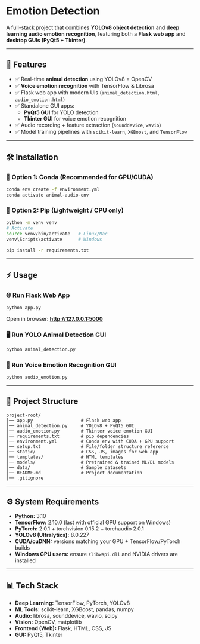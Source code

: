 # Emotion Detection

A full-stack project that combines **YOLOv8 object detection** and **deep learning audio emotion recognition**, featuring both a **Flask web app** and **desktop GUIs (PyQt5 + Tkinter)**.  

---

## 🚀 Features  

- ✅ Real-time **animal detection** using YOLOv8 + OpenCV  
- ✅ **Voice emotion recognition** with TensorFlow & Librosa  
- ✅ Flask web app with modern UIs (`animal_detection.html`, `audio_emotion.html`)  
- ✅ Standalone GUI apps:  
  - **PyQt5 GUI** for YOLO detection  
  - **Tkinter GUI** for voice emotion recognition  
- ✅ Audio recording + feature extraction (`sounddevice`, `wavio`)  
- ✅ Model training pipelines with `scikit-learn`, `XGBoost`, and `TensorFlow`  

---

## 🛠️ Installation  

### 🔹 Option 1: Conda (Recommended for GPU/CUDA)  
```bash
conda env create -f environment.yml
conda activate animal-audio-env
```

### 🔹 Option 2: Pip (Lightweight / CPU only)  
```bash
python -m venv venv
# Activate
source venv/bin/activate   # Linux/Mac
venv\Scripts\activate      # Windows

pip install -r requirements.txt
```

---

## ⚡ Usage  

### 🌐 Run Flask Web App  
```bash
python app.py
```
Open in browser: **http://127.0.0.1:5000**

### 🖥️ Run YOLO Animal Detection GUI  
```bash
python animal_detection.py
```

### 🎤 Run Voice Emotion Recognition GUI  
```bash
python audio_emotion.py
```

---

## 📂 Project Structure  

```
project-root/
│── app.py                  # Flask web app
│── animal_detection.py     # YOLOv8 + PyQt5 GUI
│── audio_emotion.py        # Tkinter voice emotion GUI
│── requirements.txt        # pip dependencies
│── environment.yml         # Conda env with CUDA + GPU support
│── setup.txt               # File/folder structure reference
│── static/                 # CSS, JS, images for web app
│── templates/              # HTML templates
│── models/                 # Pretrained & trained ML/DL models
│── data/                   # Sample datasets
│── README.md               # Project documentation
│── .gitignore
```

---

## ⚙️ System Requirements  

- **Python:** 3.10  
- **TensorFlow:** 2.10.0 (last with official GPU support on Windows)  
- **PyTorch:** 2.0.1 + torchvision 0.15.2 + torchaudio 2.0.1  
- **YOLOv8 (Ultralytics):** 8.0.227  
- **CUDA/cuDNN:** versions matching your GPU + TensorFlow/PyTorch builds  
- **Windows GPU users:** ensure `zlibwapi.dll` and NVIDIA drivers are installed  

---

## 📊 Tech Stack  

- **Deep Learning:** TensorFlow, PyTorch, YOLOv8  
- **ML Tools:** scikit-learn, XGBoost, pandas, numpy  
- **Audio:** librosa, sounddevice, wavio, scipy  
- **Vision:** OpenCV, matplotlib  
- **Frontend (Web):** Flask, HTML, CSS, JS  
- **GUI:** PyQt5, Tkinter  

